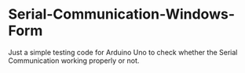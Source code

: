 # Serial-Communication-Windows-Form
Just a simple testing code for Arduino Uno to check whether the Serial Communication working properly or not.
